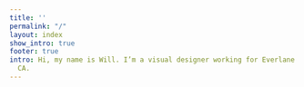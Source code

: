 ```yaml
---
title: ''
permalink: "/"
layout: index
show_intro: true
footer: true
intro: Hi, my name is Will. I’m a visual designer working for Everlane in San Francisco,
  CA.
---
```


